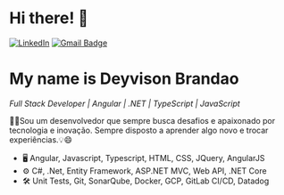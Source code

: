 # Hi there! 👋
<a href="https://www.linkedin.com/in/deyvisonbrandao/" target="_blank"><img src="https://img.shields.io/badge/LinkedIn-%230077B5.svg?&style=flat-square&logo=linkedin&logoColor=white" alt="LinkedIn"></a>
[![Gmail Badge](https://img.shields.io/badge/-Gmail-c14438?style=flat-square&logo=Gmail&logoColor=white&link=mailto:deyvison.brandao@gmail.com)](mailto:deyvison.brandao@gmail.com)


# My name is Deyvison Brandao
_Full Stack Developer | Angular | .NET | TypeScript | JavaScript_


👨‍💻Sou um desenvolvedor que sempre busca desafios e apaixonado por tecnologia e inovação. Sempre disposto a aprender algo novo e trocar experiências.💡😄

- 🖥 Angular, Javascript, Typescript, HTML, CSS, JQuery, AngularJS
- ⚙ C#, .Net, Entity Framework, ASP.NET MVC, Web API, .NET Core
- 🛠 Unit Tests, Git, SonarQube, Docker, GCP, GitLab CI/CD, Datadog

<!--
**deyvisonbrandao/deyvisonbrandao** is a ✨ _special_ ✨ repository because its `README.md` (this file) appears on your GitHub profile.

Here are some ideas to get you started:

- 🔭 I’m currently working on ...
- 🌱 I’m currently learning ...
- 👯 I’m looking to collaborate on ...
- 🤔 I’m looking for help with ...
- 💬 Ask me about ...
- 📫 How to reach me: ...
- 😄 Pronouns: ...
- ⚡ Fun fact: ...
-->
